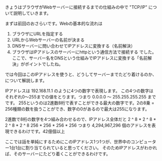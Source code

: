きょうはブラウザがWebサーバーに接続するまでの仕組みの中で "TCP/IP" について説明していきます。

まずは前回のおさらいです。Webの基本的な流れは
1. ブラウザにURLを指定する
2. URLからWebサーバーの名前が決まる
3. DNSサーバーに問い合わせてIPアドレスに変換する（名前解決）
4. ブラウザはIPアドレスのサーバーにhttpという通信方法で接続する
でした。
ここで、サーバー名をDNSという仕組みでIPアドレスに変換する「名前解決」がポイントでしたね。

では今回はこのIPアドレスを使うと、どうしてサーバーまでたどり着けるのか、について解説します。

IPアドレスは 192.168.11.1 のように4つの数字で表現します。
この4つの数字はそれぞれ0〜255までの値をとります。つまり 0.0.0.0 〜 255.255.255.255 までです。
255というのは2進数8桁で表すことができる最大の数字です。2の8乗 = 256種類の数を扱うことができ、数字の0があるので最大は255になります。

2進数で8桁の数字を4つ組み合わせるので、IPアドレス全体だと
2 ^ 8 * 2 ^ 8 * 2 ^ 8 * 2 ^ 8
256 * 256 * 256 * 256
つまり 4,294,967,296 個のアドレスを表現できるわけです。42億個以上

ここでは話を単純にするためにこのIPアドレス1つ1つが、世界中のコンピューター1台1台に割り当てられていると思ってください。
そのためIPアドレスがわかれば、そのサーバーにたどり着くことができるわけです。

